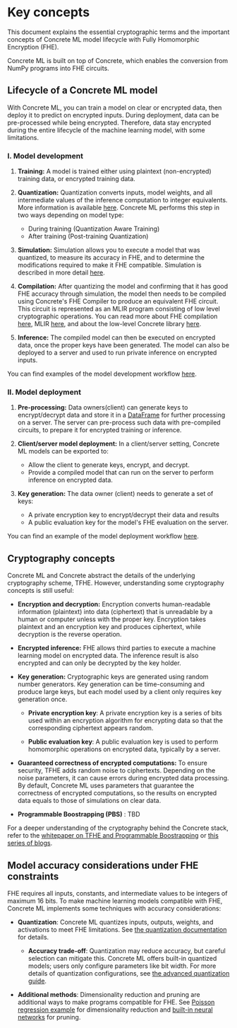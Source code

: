 # Key concepts
This document explains the essential cryptographic terms and the important concepts of Concrete ML model lifecycle with Fully Homomorphic Encryption (FHE).

Concrete ML is built on top of Concrete, which enables the conversion from NumPy programs into FHE circuits.

## Lifecycle of a Concrete ML model

With Concrete ML, you can train a model on clear or encrypted data, then deploy it to predict on encrypted inputs. During deployment, data can be pre-processed while being encrypted. Therefore, data stay encrypted during the entire lifecycle of the machine learning model, with some limitations.

### I. Model development

1. **Training:** A model is trained either using plaintext (non-encrypted) training data, or encrypted training data.

2.  **Quantization:** Quantization converts inputs, model weights, and all intermediate values of the inference computation to integer equivalents. More information is available [here](../explanations/quantization.md). Concrete ML performs this step in two ways depending on model type:
      - During training (Quantization Aware Training)
      - After training (Post-training Quantization)

3. **Simulation:** Simulation allows you to execute a model that was quantized, to measure its accuracy in FHE, and to determine the modifications required to make it FHE compatible. Simulation is described in more detail [here](../explanations/compilation.md#fhe-simulation).

4. **Compilation:** After quantizing the model and confirming that it has good FHE accuracy through simulation, the model then needs to be compiled using Concrete's FHE Compiler to produce an equivalent FHE circuit. This circuit is represented as an MLIR program consisting of low level cryptographic operations. You can read more about FHE compilation [here](../explanations/compilation.md), MLIR [here](https://mlir.llvm.org/), and about the low-level Concrete library [here](https://github.com/zama-ai/concrete).
5. **Inference:** The compiled model can then be executed on encrypted data, once the proper keys have been generated. The model can also be deployed to a server and used to run private inference on encrypted inputs.

You can find examples of the model development workflow [here](../tutorials/ml_examples.md).

### II. Model deployment

1. **Pre-processing:** Data owners(client) can generate keys to encrypt/decrypt data and store it in a [DataFrame](../built-in-models/encrypted_dataframe.md) for further processing on a server. The server can pre-process such data with pre-compiled circuits, to prepare it for encrypted training or inference. 

2. **Client/server model deployment:** In a client/server setting, Concrete ML models can be exported to:
   - Allow the client to generate keys, encrypt, and decrypt.
   - Provide a compiled model that can run on the server to perform inference on encrypted data.

3. **Key generation:** The data owner (client) needs to generate a set of keys: 
   - A private encryption key to encrypt/decrypt their data and results
   - A public evaluation key for the model's FHE evaluation on the server.

You can find an example of the model deployment workflow [here](../advanced_examples/ClientServer.ipynb).

## Cryptography concepts

Concrete ML and Concrete abstract the details of the underlying cryptography scheme, TFHE. However, understanding some cryptography concepts is still useful:

-  **Encryption and decryption:** Encryption converts human-readable information (plaintext) into data (ciphertext) that is unreadable by a human or computer unless with the proper key. Encryption takes plaintext and an encryption key and produces ciphertext, while decryption is the reverse operation.


-   **Encrypted inference:** FHE allows third parties to execute a machine learning model on encrypted data. The inference result is also encrypted and can only be decrypted by the key holder.

-  **Key generation:** Cryptographic keys are generated using random number generators. Key generation can be time-consuming and produce large keys, but each model used by a client only requires key generation once.

   - **Private encryption key**: A private encryption key is a series of bits used within an encryption algorithm for encrypting data so that the corresponding ciphertext appears random.

   - **Public evaluation key**: A public evaluation key is used to perform homomorphic operations on encrypted data, typically by a server.

-  **Guaranteed correctness of encrypted computations:** To ensure security, TFHE adds random noise to ciphertexts. Depending on the noise parameters, it can cause errors during encrypted data processing. By default, Concrete ML uses parameters that guarantee the correctness of encrypted computations, so the results on encrypted data equals to those of simulations on clear data.
- **Programmable Boostrapping (PBS)** : TBD

For a deeper understanding of the cryptography behind the Concrete stack, refer to the [whitepaper on TFHE and Programmable Boostrapping](https://whitepaper.zama.ai/) or [this series of blogs](https://www.zama.ai/post/tfhe-deep-dive-part-1). 

## Model accuracy considerations under FHE constraints

FHE requires all inputs, constants, and intermediate values to be integers of maximum 16 bits. To make machine learning models compatible with FHE, Concrete ML implements some techniques with accuracy considerations:

- **Quantization**: Concrete ML quantizes inputs, outputs, weights, and activations to meet FHE limitations. See [the quantization documentation]((../explanations/quantization.md)) for details.

   -  **Accuracy trade-off**: Quantization may reduce accuracy, but careful selection can mitigate this. Concrete ML offers built-in quantized models; users only configure parameters like bit width. For more details of quantization configurations, see [the advanced quantization guide](../explanations/quantization.md#configuring-model-quantization-parameters).

- **Additional methods**: Dimensionality reduction and pruning are additional ways to make programs compatible for FHE. See [Poisson regression example](../advanced_examples/PoissonRegression.ipynb) for dimensionality reduction and [built-in neural networks](../built-in-models/neural-networks.md) for pruning.
